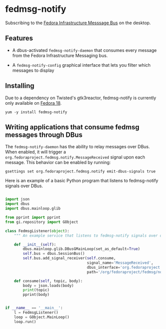 fedmsg-notify
=============

Subscribing to the [Fedora Infrastructure Messsage Bus](http://fedmsg.com) on the desktop.


Features
--------

 * A dbus-activated `fedmsg-notify-daemon` that consumes every message
   from the Fedora Infrastructure Messaging bus.

 * A `fedmsg-notify-config` graphical interface that lets you filter which
   messages to display


Installing
----------

Due to a dependency on Twisted's gtk3reactor, fedmsg-notify is currently
only available on [Fedora 18](https://apps.fedoraproject.org/packages/fedmsg-notify).

```
yum -y install fedmsg-notify
```


Writing applications that consume fedmsg messages through DBus
--------------------------------------------------------------

The `fedmsg-notify-daemon` has the ability to relay messages over DBus. When
enabled, it will trigger a `org.fedoraproject.fedmsg.notify.MessageReceived`
signal upon each message. This behavior can be enabled by running:

```
gsettings set org.fedoraproject.fedmsg.notify emit-dbus-signals true
```

Here is an example of a basic Python program that listens to fedmsg-notify signals over DBus.

```python

import json
import dbus
import dbus.mainloop.glib

from pprint import pprint
from gi.repository import GObject

class FedmsgListener(object):
    """ An example service that listens to fedmsg-notify signals over dbus """

    def __init__(self):
        dbus.mainloop.glib.DBusGMainLoop(set_as_default=True)
        self.bus = dbus.SessionBus()
        self.bus.add_signal_receiver(self.consume,
                                     signal_name='MessageReceived',
                                     dbus_interface='org.fedoraproject.fedmsg.notify',
                                     path='/org/fedoraproject/fedmsg/notify')

    def consume(self, topic, body):
        body = json.loads(body)
        print(topic)
        pprint(body)


if __name__ == '__main__':
    l = FedmsgListener()
    loop = GObject.MainLoop()
    loop.run()
```
